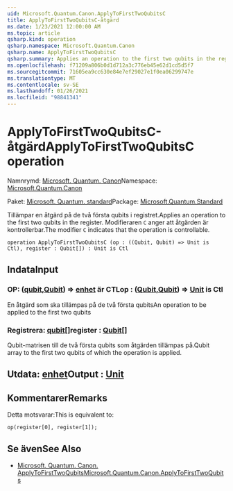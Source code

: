 ```yaml
---
uid: Microsoft.Quantum.Canon.ApplyToFirstTwoQubitsC
title: ApplyToFirstTwoQubitsC-åtgärd
ms.date: 1/23/2021 12:00:00 AM
ms.topic: article
qsharp.kind: operation
qsharp.namespace: Microsoft.Quantum.Canon
qsharp.name: ApplyToFirstTwoQubitsC
qsharp.summary: Applies an operation to the first two qubits in the register. The modifier `C` indicates that the operation is controllable.
ms.openlocfilehash: f71209a806b0d1d712a3c776eb45e62d1cd5d5f7
ms.sourcegitcommit: 71605ea9cc630e84e7ef29027e1f0ea06299747e
ms.translationtype: MT
ms.contentlocale: sv-SE
ms.lasthandoff: 01/26/2021
ms.locfileid: "98841341"
---
```

# <a name="applytofirsttwoqubitsc-operation"></a><span data-ttu-id="c7603-102">ApplyToFirstTwoQubitsC-åtgärd</span><span class="sxs-lookup"><span data-stu-id="c7603-102">ApplyToFirstTwoQubitsC operation</span></span>

<span data-ttu-id="c7603-103">Namnrymd: [Microsoft. Quantum. Canon](xref:Microsoft.Quantum.Canon)</span><span class="sxs-lookup"><span data-stu-id="c7603-103">Namespace: [Microsoft.Quantum.Canon](xref:Microsoft.Quantum.Canon)</span></span>

<span data-ttu-id="c7603-104">Paket: [Microsoft. Quantum. standard](https://nuget.org/packages/Microsoft.Quantum.Standard)</span><span class="sxs-lookup"><span data-stu-id="c7603-104">Package: [Microsoft.Quantum.Standard](https://nuget.org/packages/Microsoft.Quantum.Standard)</span></span>


<span data-ttu-id="c7603-105">Tillämpar en åtgärd på de två första qubits i registret.</span><span class="sxs-lookup"><span data-stu-id="c7603-105">Applies an operation to the first two qubits in the register.</span></span>
<span data-ttu-id="c7603-106">Modifieraren `C` anger att åtgärden är kontrollerbar.</span><span class="sxs-lookup"><span data-stu-id="c7603-106">The modifier `C` indicates that the operation is controllable.</span></span>

```qsharp
operation ApplyToFirstTwoQubitsC (op : ((Qubit, Qubit) => Unit is Ctl), register : Qubit[]) : Unit is Ctl
```


## <a name="input"></a><span data-ttu-id="c7603-107">Indata</span><span class="sxs-lookup"><span data-stu-id="c7603-107">Input</span></span>

### <a name="op--qubitqubit--unit--is-ctl"></a><span data-ttu-id="c7603-108">OP: ([qubit](xref:microsoft.quantum.lang-ref.qubit),[Qubit](xref:microsoft.quantum.lang-ref.qubit)) => [enhet](xref:microsoft.quantum.lang-ref.unit)  är CTL</span><span class="sxs-lookup"><span data-stu-id="c7603-108">op : ([Qubit](xref:microsoft.quantum.lang-ref.qubit),[Qubit](xref:microsoft.quantum.lang-ref.qubit)) => [Unit](xref:microsoft.quantum.lang-ref.unit)  is Ctl</span></span>

<span data-ttu-id="c7603-109">En åtgärd som ska tillämpas på de två första qubits</span><span class="sxs-lookup"><span data-stu-id="c7603-109">An operation to be applied to the first two qubits</span></span>


### <a name="register--qubit"></a><span data-ttu-id="c7603-110">Registrera: [qubit](xref:microsoft.quantum.lang-ref.qubit)[]</span><span class="sxs-lookup"><span data-stu-id="c7603-110">register : [Qubit](xref:microsoft.quantum.lang-ref.qubit)[]</span></span>

<span data-ttu-id="c7603-111">Qubit-matrisen till de två första qubits som åtgärden tillämpas på.</span><span class="sxs-lookup"><span data-stu-id="c7603-111">Qubit array to the first two qubits of which the operation is applied.</span></span>



## <a name="output--unit"></a><span data-ttu-id="c7603-112">Utdata: [enhet](xref:microsoft.quantum.lang-ref.unit)</span><span class="sxs-lookup"><span data-stu-id="c7603-112">Output : [Unit](xref:microsoft.quantum.lang-ref.unit)</span></span>



## <a name="remarks"></a><span data-ttu-id="c7603-113">Kommentarer</span><span class="sxs-lookup"><span data-stu-id="c7603-113">Remarks</span></span>

<span data-ttu-id="c7603-114">Detta motsvarar:</span><span class="sxs-lookup"><span data-stu-id="c7603-114">This is equivalent to:</span></span>

```qsharp
op(register[0], register[1]);
```

## <a name="see-also"></a><span data-ttu-id="c7603-115">Se även</span><span class="sxs-lookup"><span data-stu-id="c7603-115">See Also</span></span>

- [<span data-ttu-id="c7603-116">Microsoft. Quantum. Canon. ApplyToFirstTwoQubits</span><span class="sxs-lookup"><span data-stu-id="c7603-116">Microsoft.Quantum.Canon.ApplyToFirstTwoQubits</span></span>](xref:Microsoft.Quantum.Canon.ApplyToFirstTwoQubits)